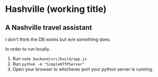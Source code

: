 # Hashville (working title)


## A Nashville travel assistant

I don't think the DB works but w/e something does.

In order to run locally.

1. Run ``` node backend/src/build/app.js ```
2. Run ``` python -m "SimpleHTTPServer" ```
3. Open your browser to whichever port your python server is running.

